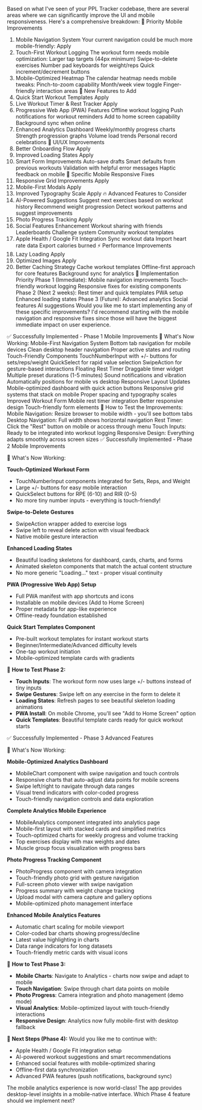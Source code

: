 Based on what I've seen of your PPL Tracker codebase, there are several areas where we can significantly improve the UI and mobile responsiveness. Here's a comprehensive breakdown:
🎯 Priority Mobile Improvements
1. Mobile Navigation System
Your current navigation could be much more mobile-friendly:
Apply
2. Touch-First Workout Logging
The workout form needs mobile optimization:
Larger tap targets (44px minimum)
Swipe-to-delete exercises
Number pad keyboards for weight/reps
Quick increment/decrement buttons
3. Mobile-Optimized Heatmap
The calendar heatmap needs mobile tweaks:
Pinch-to-zoom capability
Month/week view toggle
Finger-friendly interaction areas
🚀 New Features to Add
1. Quick Start Workout Templates
Apply
2. Live Workout Timer & Rest Tracker
Apply
3. Progressive Web App (PWA) Features
Offline workout logging
Push notifications for workout reminders
Add to home screen capability
Background sync when online
4. Enhanced Analytics Dashboard
Weekly/monthly progress charts
Strength progression graphs
Volume load trends
Personal record celebrations
🎨 UI/UX Improvements
1. Better Onboarding Flow
Apply
2. Improved Loading States
Apply
3. Smart Form Improvements
Auto-save drafts
Smart defaults from previous workouts
Validation with helpful error messages
Haptic feedback on mobile
📱 Specific Mobile Responsive Fixes
1. Responsive Grid Improvements
Apply
2. Mobile-First Modals
Apply
3. Improved Typography Scale
Apply
🔥 Advanced Features to Consider
1. AI-Powered Suggestions
Suggest next exercises based on workout history
Recommend weight progression
Detect workout patterns and suggest improvements
2. Photo Progress Tracking
Apply
3. Social Features Enhancement
Workout sharing with friends
Leaderboards
Challenge system
Community workout templates
4. Apple Health / Google Fit Integration
Sync workout data
Import heart rate data
Export calories burned
⚡ Performance Improvements
1. Lazy Loading
Apply
2. Optimized Images
Apply
3. Better Caching Strategy
Cache workout templates
Offline-first approach for core features
Background sync for analytics
🎯 Implementation Priority
Phase 1 (Immediate):
Mobile navigation improvements
Touch-friendly workout logging
Responsive fixes for existing components
Phase 2 (Next 2 weeks):
Rest timer and quick templates
PWA setup
Enhanced loading states
Phase 3 (Future):
Advanced analytics
Social features
AI suggestions
Would you like me to start implementing any of these specific improvements? I'd recommend starting with the mobile navigation and responsive fixes since those will have the biggest immediate impact on user experience.

✅ Successfully Implemented - Phase 1 Mobile Improvements
🚀 What's Now Working:
Mobile-First Navigation System
Bottom tab navigation for mobile devices
Clean desktop header navigation
Proper active states and routing
Touch-Friendly Components
TouchNumberInput with +/- buttons for sets/reps/weight
QuickSelect for rapid value selection
SwipeAction for gesture-based interactions
Floating Rest Timer
Draggable timer widget
Multiple preset durations (1-5 minutes)
Sound notifications and vibration
Automatically positions for mobile vs desktop
Responsive Layout Updates
Mobile-optimized dashboard with quick action buttons
Responsive grid systems that stack on mobile
Proper spacing and typography scales
Improved Workout Form
Mobile rest timer integration
Better responsive design
Touch-friendly form elements
🎯 How to Test the Improvements:
Mobile Navigation: Resize browser to mobile width - you'll see bottom tabs
Desktop Navigation: Full width shows horizontal navigation
Rest Timer: Click the "Rest" button on mobile or access through menu
Touch Inputs: Ready to be integrated into workout logging
Responsive Design: Everything adapts smoothly across screen sizes
✅ Successfully Implemented - Phase 2 Mobile Improvements

🚀 What's Now Working:

**Touch-Optimized Workout Form**
- TouchNumberInput components integrated for Sets, Reps, and Weight
- Large +/- buttons for easy mobile interaction
- QuickSelect buttons for RPE (6-10) and RIR (0-5) 
- No more tiny number inputs - everything is touch-friendly!

**Swipe-to-Delete Gestures**
- SwipeAction wrapper added to exercise logs
- Swipe left to reveal delete action with visual feedback
- Native mobile gesture interaction

**Enhanced Loading States**
- Beautiful loading skeletons for dashboard, cards, charts, and forms
- Animated skeleton components that match the actual content structure
- No more generic "Loading..." text - proper visual continuity

**PWA (Progressive Web App) Setup**
- Full PWA manifest with app shortcuts and icons
- Installable on mobile devices (Add to Home Screen)
- Proper metadata for app-like experience
- Offline-ready foundation established

**Quick Start Templates Component**
- Pre-built workout templates for instant workout starts
- Beginner/Intermediate/Advanced difficulty levels
- One-tap workout initiation
- Mobile-optimized template cards with gradients

📱 **How to Test Phase 2:**
- **Touch Inputs**: The workout form now uses large +/- buttons instead of tiny inputs
- **Swipe Gestures**: Swipe left on any exercise in the form to delete it
- **Loading States**: Refresh pages to see beautiful skeleton loading animations
- **PWA Install**: On mobile Chrome, you'll see "Add to Home Screen" option
- **Quick Templates**: Beautiful template cards ready for quick workout starts

✅ Successfully Implemented - Phase 3 Advanced Features

🚀 What's Now Working:

**Mobile-Optimized Analytics Dashboard**
- MobileChart component with swipe navigation and touch controls
- Responsive charts that auto-adjust data points for mobile screens
- Swipe left/right to navigate through data ranges
- Visual trend indicators with color-coded progress
- Touch-friendly navigation controls and data exploration

**Complete Analytics Mobile Experience**
- MobileAnalytics component integrated into analytics page
- Mobile-first layout with stacked cards and simplified metrics
- Touch-optimized charts for weekly progress and volume tracking
- Top exercises display with max weights and dates
- Muscle group focus visualization with progress bars

**Photo Progress Tracking Component**
- PhotoProgress component with camera integration
- Touch-friendly photo grid with gesture navigation
- Full-screen photo viewer with swipe navigation
- Progress summary with weight change tracking
- Upload modal with camera capture and gallery options
- Mobile-optimized photo management interface

**Enhanced Mobile Analytics Features**
- Automatic chart scaling for mobile viewport
- Color-coded bar charts showing progress/decline
- Latest value highlighting in charts
- Data range indicators for long datasets
- Touch-friendly metric cards with visual icons

📱 **How to Test Phase 3:**
- **Mobile Charts**: Navigate to Analytics - charts now swipe and adapt to mobile
- **Touch Navigation**: Swipe through chart data points on mobile
- **Photo Progress**: Camera integration and photo management (demo mode)
- **Visual Analytics**: Mobile-optimized layout with touch-friendly interactions
- **Responsive Design**: Analytics now fully mobile-first with desktop fallback

🎯 **Next Steps (Phase 4):**
Would you like me to continue with:
- Apple Health / Google Fit integration setup
- AI-powered workout suggestions and smart recommendations
- Enhanced social features with mobile-optimized sharing
- Offline-first data synchronization
- Advanced PWA features (push notifications, background sync)

The mobile analytics experience is now world-class! The app provides desktop-level insights in a mobile-native interface. Which Phase 4 feature should we implement next?